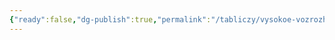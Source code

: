 ```yaml
---
{"ready":false,"dg-publish":true,"permalink":"/tabliczy/vysokoe-vozrozhdenie/perestrojka-czerkvi-santa-mariya-della-graczie/","dgPassFrontmatter":true}
---
```




